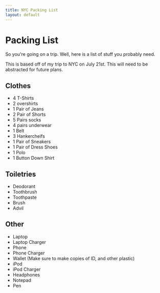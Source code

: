 ```yaml
---
title: NYC Packing List
layout: default
---
```


# Packing List

So you're going on a trip. Well, here is a list of stuff you probably need.

This is based off of my trip to NYC on July 21st. This will need to be
abstracted for future plans.

## Clothes

 * 4 T-Shirts
 * 2 overshirts
 * 1 Pair of Jeans
 * 2 Pair of Shorts
 * 5 Pairs socks
 * 4 pairs underwear
 * 1 Belt
 * 3 Hankercheifs
 * 1 Pair of Sneakers
 * 1 Pair of Dress Shoes
 * 1 Polo
 * 1 Button Down Shirt

## Toiletries

 * Deodorant
 * Toothbrush
 * Toothpaste
 * Brush
 * Advil

## Other

 * Laptop
 * Laptop Charger
 * Phone
 * Phone Charger
 * Wallet (Make sure to make copies of ID, and other plastic)
 * iPod
 * iPod Charger
 * Headphones
 * Notepad
 * Pen

